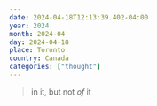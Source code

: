 ```yaml
---
date: 2024-04-18T12:13:39.402-04:00
year: 2024
month: 2024-04
day: 2024-04-18
place: Toronto
country: Canada
categories: ["thought"]
---
```

> in it, but not *of* it

